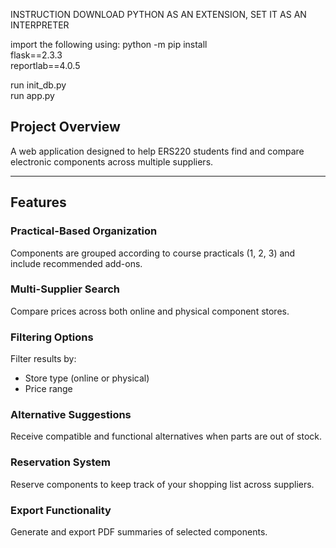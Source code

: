 INSTRUCTION 
DOWNLOAD PYTHON AS AN EXTENSION, SET IT AS AN INTERPRETER  

import the following using: python -m pip install  
flask==2.3.3  
reportlab==4.0.5  

run init_db.py  
run app.py  

## Project Overview

A web application designed to help ERS220 students find and compare electronic components across multiple suppliers.

---

## Features

### Practical-Based Organization
Components are grouped according to course practicals (1, 2, 3) and include recommended add-ons.

### Multi-Supplier Search
Compare prices across both online and physical component stores.

### Filtering Options
Filter results by:
- Store type (online or physical)
- Price range

### Alternative Suggestions
Receive compatible and functional alternatives when parts are out of stock.

### Reservation System
Reserve components to keep track of your shopping list across suppliers.

### Export Functionality
Generate and export PDF summaries of selected components.
